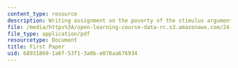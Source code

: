```yaml
---
content_type: resource
description: Writing assignment on the poverty of the stimulus argument (PSA).
file: /media/https%3A/open-learning-course-data-rc.s3.amazonaws.com/24-08j-philosophical-issues-in-brain-science-spring-2009/689318691a6f53f13a0be078aa676934_MIT24_08JS09_assn03.pdf
file_type: application/pdf
resourcetype: Document
title: First Paper
uid: 68931869-1a6f-53f1-3a0b-e078aa676934
---
```

